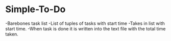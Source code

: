 # Simple-To-Do

-Barebones task list
-List of tuples of tasks with start time
-Takes in list with start time.
-When task is done it is written into the text file with the total time taken.
